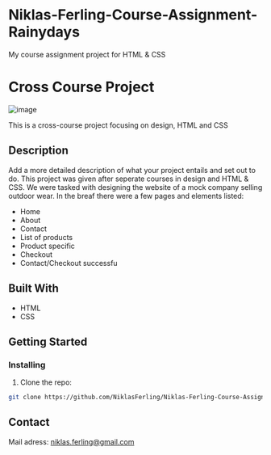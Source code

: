 # Niklas-Ferling-Course-Assignment-Rainydays
My course assignment project for HTML & CSS

# Cross Course Project

![image](https://user-images.githubusercontent.com/52622303/164316813-4b12d99f-aeb7-4069-85cf-e72b3a50ac99.png)

This is a cross-course project focusing on design, HTML and CSS

## Description

Add a more detailed description of what your project entails and set out to do.
This project was given after seperate courses in design and HTML & CSS. We were tasked with designing the website of a mock company selling outdoor wear.
In the breaf there were a few pages and elements listed:

- Home
- About
- Contact
- List of products
- Product specific
- Checkout
- Contact/Checkout successfu

## Built With

- HTML
- CSS

## Getting Started

### Installing

1. Clone the repo:

```bash
git clone https://github.com/NiklasFerling/Niklas-Ferling-Course-Assignment-Rainydays.git
```

## Contact

Mail adress: niklas.ferling@gmail.com
